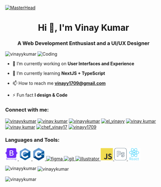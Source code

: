 [![MasterHead](https://raw.githubusercontent.com/rodrigograca31/rodrigograca31/master/matrix.svg)](https://rishavchanda.io)
<h1 align="center">Hi 👋, I'm Vinay Kumar</h1>
<h3 align="center">A Web Development Enthusiast and a UI/UX Designer</h3>
<img align="right" alt="Coding" width="400" src="https://cdn.dribble.com/users1162077//screenshots/3848914/programmer.gif">

<p align="left"> <img src="https://komarev.com/ghpvc/?username=vinayykumar&label=Profile%20views&color=0e75b6&style=flat" alt="vinayykumar" /> </p>

- 🔭 I’m currently working on **User Interfaces and Experience**

- 🌱 I’m currently learning **NextJS + TypeScript**

- 📫 How to reach me **vinayy1709@gmail.com**

- ⚡ Fun fact **I design & Code**

<h3 align="left">Connect with me:</h3>
<p align="left">
<a href="https://codepen.io/vinayykumar" target="blank"><img align="center" src="https://raw.githubusercontent.com/rahuldkjain/github-profile-readme-generator/master/src/images/icons/Social/codepen.svg" alt="vinayykumar" height="30" width="40" /></a>
<a href="https://linkedin.com/in/vinay kumar" target="blank"><img align="center" src="https://raw.githubusercontent.com/rahuldkjain/github-profile-readme-generator/master/src/images/icons/Social/linked-in-alt.svg" alt="vinay kumar" height="30" width="40" /></a>
<a href="https://codesandbox.com/vinayykumar" target="blank"><img align="center" src="https://raw.githubusercontent.com/rahuldkjain/github-profile-readme-generator/master/src/images/icons/Social/codesandbox.svg" alt="vinayykumar" height="30" width="40" /></a>
<a href="https://instagram.com/el_vinayy" target="blank"><img align="center" src="https://raw.githubusercontent.com/rahuldkjain/github-profile-readme-generator/master/src/images/icons/Social/instagram.svg" alt="el_vinayy" height="30" width="40" /></a>
<a href="https://dribbble.com/vinay kumar" target="blank"><img align="center" src="https://raw.githubusercontent.com/rahuldkjain/github-profile-readme-generator/master/src/images/icons/Social/dribbble.svg" alt="vinay kumar" height="30" width="40" /></a>
<a href="https://www.behance.net/vinay kumar" target="blank"><img align="center" src="https://raw.githubusercontent.com/rahuldkjain/github-profile-readme-generator/master/src/images/icons/Social/behance.svg" alt="vinay kumar" height="30" width="40" /></a>
<a href="https://www.codechef.com/users/kevin1709" target="blank"><img align="center" src="https://cdn.jsdelivr.net/npm/simple-icons@3.1.0/icons/codechef.svg" alt="chef_vinay17" height="30" width="40" /></a>
<a href="https://leetcode.com/u/vinayy1709/" target="blank"><img align="center" src="https://encrypted-tbn0.gstatic.com/images?q=tbn:ANd9GcS4h4yf5vhuu8_Dqf5VC1l1tFbIJ88N4H24jg&s" alt="vinayy1709" height="30" width="40" /></a>
</p>

<h3 align="left">Languages and Tools:</h3>
<p align="left"> <a href="https://getbootstrap.com" target="_blank" rel="noreferrer"> <img src="https://raw.githubusercontent.com/devicons/devicon/master/icons/bootstrap/bootstrap-plain-wordmark.svg" alt="bootstrap" width="40" height="40"/> </a> <a href="https://www.cprogramming.com/" target="_blank" rel="noreferrer"> <img src="https://raw.githubusercontent.com/devicons/devicon/master/icons/c/c-original.svg" alt="c" width="40" height="40"/> </a> <a href="https://www.w3schools.com/cpp/" target="_blank" rel="noreferrer"> <img src="https://raw.githubusercontent.com/devicons/devicon/master/icons/cplusplus/cplusplus-original.svg" alt="cplusplus" width="40" height="40"/> </a> <a href="https://www.figma.com/" target="_blank" rel="noreferrer"> <img src="https://www.vectorlogo.zone/logos/figma/figma-icon.svg" alt="figma" width="40" height="40"/> </a> <a href="https://git-scm.com/" target="_blank" rel="noreferrer"> <img src="https://www.vectorlogo.zone/logos/git-scm/git-scm-icon.svg" alt="git" width="40" height="40"/> </a> <a href="https://www.adobe.com/in/products/illustrator.html" target="_blank" rel="noreferrer"> <img src="https://www.vectorlogo.zone/logos/adobe_illustrator/adobe_illustrator-icon.svg" alt="illustrator" width="40" height="40"/> </a> <a href="https://developer.mozilla.org/en-US/docs/Web/JavaScript" target="_blank" rel="noreferrer"> <img src="https://raw.githubusercontent.com/devicons/devicon/master/icons/javascript/javascript-original.svg" alt="javascript" width="40" height="40"/> </a> <a href="https://www.photoshop.com/en" target="_blank" rel="noreferrer"> <img src="https://raw.githubusercontent.com/devicons/devicon/master/icons/photoshop/photoshop-line.svg" alt="photoshop" width="40" height="40"/> </a> <a href="https://reactjs.org/" target="_blank" rel="noreferrer"> <img src="https://raw.githubusercontent.com/devicons/devicon/master/icons/react/react-original-wordmark.svg" alt="react" width="40" height="40"/> </a> </p>

<p><img align="left" src="https://github-readme-stats.vercel.app/api/top-langs?username=vinayykumar&show_icons=true&locale=en&layout=compact" alt="vinayykumar" /></p>

<p>&nbsp;<img align="center" src="https://github-readme-stats.vercel.app/api?username=vinayykumar&show_icons=true&locale=en" alt="vinayykumar" /></p>

<p><img align="center" src="https://github-readme-streak-stats.herokuapp.com/?user=vinayykumar&" alt="vinayykumar" /></p>
